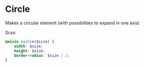 # Circle
Makes a circular element (with possibilities to expand in one axis)

Scss:
```scss
@mixin circle($size) {
	width: $size;
	height: $size;
	border-radius: $size / 2;
}
```
